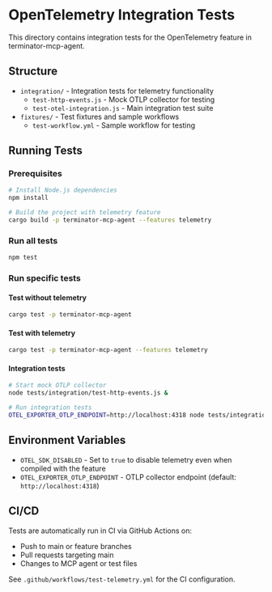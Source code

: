 # OpenTelemetry Integration Tests

This directory contains integration tests for the OpenTelemetry feature in terminator-mcp-agent.

## Structure

- `integration/` - Integration tests for telemetry functionality
  - `test-http-events.js` - Mock OTLP collector for testing
  - `test-otel-integration.js` - Main integration test suite
- `fixtures/` - Test fixtures and sample workflows
  - `test-workflow.yml` - Sample workflow for testing

## Running Tests

### Prerequisites
```bash
# Install Node.js dependencies
npm install

# Build the project with telemetry feature
cargo build -p terminator-mcp-agent --features telemetry
```

### Run all tests
```bash
npm test
```

### Run specific tests

#### Test without telemetry
```bash
cargo test -p terminator-mcp-agent
```

#### Test with telemetry
```bash
cargo test -p terminator-mcp-agent --features telemetry
```

#### Integration tests
```bash
# Start mock OTLP collector
node tests/integration/test-http-events.js &

# Run integration tests
OTEL_EXPORTER_OTLP_ENDPOINT=http://localhost:4318 node tests/integration/test-otel-integration.js
```

## Environment Variables

- `OTEL_SDK_DISABLED` - Set to `true` to disable telemetry even when compiled with the feature
- `OTEL_EXPORTER_OTLP_ENDPOINT` - OTLP collector endpoint (default: `http://localhost:4318`)

## CI/CD

Tests are automatically run in CI via GitHub Actions on:
- Push to main or feature branches
- Pull requests targeting main
- Changes to MCP agent or test files

See `.github/workflows/test-telemetry.yml` for the CI configuration.